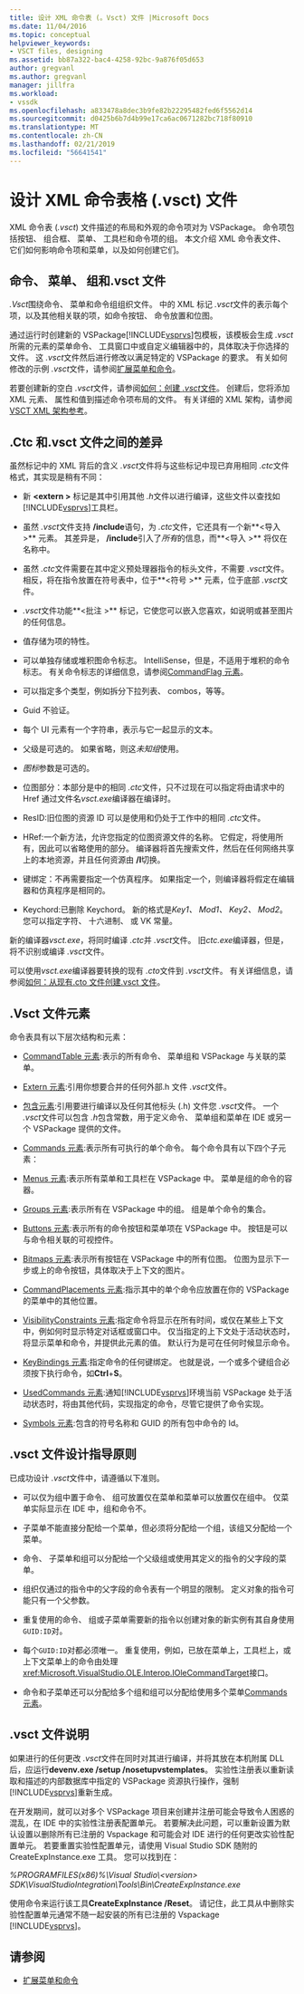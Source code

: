 ```yaml
---
title: 设计 XML 命令表 (。Vsct) 文件 |Microsoft Docs
ms.date: 11/04/2016
ms.topic: conceptual
helpviewer_keywords:
- VSCT files, designing
ms.assetid: bb87a322-bac4-4258-92bc-9a876f05d653
author: gregvanl
ms.author: gregvanl
manager: jillfra
ms.workload:
- vssdk
ms.openlocfilehash: a833478a8dec3b9fe82b22295482fed6f5562d14
ms.sourcegitcommit: d0425b6b7d4b99e17ca6ac0671282bc718f80910
ms.translationtype: MT
ms.contentlocale: zh-CN
ms.lasthandoff: 02/21/2019
ms.locfileid: "56641541"
---
```

# <a name="design-xml-command-table-vsct-files"></a>设计 XML 命令表格 (.vsct) 文件
XML 命令表 (*.vsct*) 文件描述的布局和外观的命令项对为 VSPackage。 命令项包括按钮、 组合框、 菜单、 工具栏和命令项的组。 本文介绍 XML 命令表文件、 它们如何影响命令项和菜单，以及如何创建它们。

## <a name="commands-menus-groups-and-the-vsct-file"></a>命令、 菜单、 组和.vsct 文件
 *.Vsct*围绕命令、 菜单和命令组组织文件。 中的 XML 标记 *.vsct*文件的表示每个项，以及其他相关联的项，如命令按钮、 命令放置和位图。

 通过运行时创建新的 VSPackage[!INCLUDE[vsprvs](../../code-quality/includes/vsprvs_md.md)]包模板，该模板会生成 *.vsct*所需的元素的菜单命令、 工具窗口中或自定义编辑器中的，具体取决于你选择的文件。 这 *.vsct*文件然后进行修改以满足特定的 VSPackage 的要求。 有关如何修改的示例 *.vsct*文件，请参阅[扩展菜单和命令](../../extensibility/extending-menus-and-commands.md)。

 若要创建新的空白 *.vsct*文件，请参阅[如何：创建 *.vsct*文件](../../extensibility/internals/how-to-create-a-dot-vsct-file.md)。 创建后，您将添加 XML 元素、 属性和值到描述命令项布局的文件。 有关详细的 XML 架构，请参阅[VSCT XML 架构参考](../../extensibility/vsct-xml-schema-reference.md)。

## <a name="differences-between-ctc-and-vsct-files"></a>.Ctc 和.vsct 文件之间的差异
 虽然标记中的 XML 背后的含义 *.vsct*文件将与这些标记中现已弃用相同 *.ctc*文件格式，其实现是稍有不同：

- 新 **\<extern >** 标记是其中引用其他 *.h*文件以进行编译，这些文件以查找如[!INCLUDE[vsprvs](../../code-quality/includes/vsprvs_md.md)]工具栏。

- 虽然 *.vsct*文件支持 **/include**语句，为 *.ctc*文件，它还具有一个新**\<导入 >** 元素。 其差异是， **/include**引入了*所有*的信息，而**\<导入 >** 将仅在名称中。

- 虽然 *.ctc*文件需要在其中定义预处理器指令的标头文件，不需要 *.vsct*文件。 相反，将在指令放置在符号表中，位于**\<符号 >** 元素，位于底部 *.vsct*文件。

- *.vsct*文件功能**\<批注 >** 标记，它使您可以嵌入您喜欢，如说明或甚至图片的任何信息。

- 值存储为项的特性。

- 可以单独存储或堆积图命令标志。  IntelliSense，但是，不适用于堆积的命令标志。 有关命令标志的详细信息，请参阅[CommandFlag 元素](../../extensibility/command-flag-element.md)。

- 可以指定多个类型，例如拆分下拉列表、 combos，等等。

- Guid 不验证。

- 每个 UI 元素有一个字符串，表示与它一起显示的文本。

- 父级是可选的。 如果省略，则这*未知组*使用。

- *图标*参数是可选的。

- 位图部分：本部分是中的相同 *.ctc*文件，只不过现在可以指定将由请求中的 Href 通过文件名*vsct.exe*编译器在编译时。

- ResID:旧位图的资源 ID 可以是使用和仍处于工作中的相同 *.ctc*文件。

- HRef:一个新方法，允许您指定的位图资源文件的名称。 它假定，将使用所有，因此可以省略使用的部分。 编译器将首先搜索文件，然后在任何网络共享上的本地资源，并且任何资源由 **/I**切换。

- 键绑定：不再需要指定一个仿真程序。 如果指定一个，则编译器将假定在编辑器和仿真程序是相同的。

- Keychord:已删除 Keychord。 新的格式是*Key1、 Mod1、 Key2、 Mod2*。  您可以指定字符、 十六进制、 或 VK 常量。

新的编译器*vsct.exe*，将同时编译 *.ctc*并 *.vsct*文件。 旧*ctc.exe*编译器，但是，将不识别或编译 *.vsct*文件。

可以使用*vsct.exe*编译器要转换的现有 *.cto*文件到 *.vsct*文件。 有关详细信息，请参阅[如何：从现有.cto 文件创建.vsct 文件](../../extensibility/internals/how-to-create-a-dot-vsct-file.md#how-to-create-a-dot-vsct-file-from-an-existing-dot-cto-file)。

## <a name="the-vsct-file-elements"></a>.Vsct 文件元素
 命令表具有以下层次结构和元素：

- [CommandTable 元素](../../extensibility/commandtable-element.md):表示的所有命令、 菜单组和 VSPackage 与关联的菜单。

- [Extern 元素](../../extensibility/extern-element.md):引用你想要合并的任何外部.h 文件 *.vsct*文件。

- [包含元素](../../extensibility/include-element.md):引用要进行编译以及任何其他标头 (.h) 文件您 *.vsct*文件。 一个 *.vsct*文件可以包含 *.h*包含常数，用于定义命令、 菜单组和菜单在 IDE 或另一个 VSPackage 提供的文件。

- [Commands 元素](../../extensibility/commands-element.md):表示所有可执行的单个命令。 每个命令具有以下四个子元素：

- [Menus 元素](../../extensibility/menus-element.md):表示所有菜单和工具栏在 VSPackage 中。 菜单是组的命令的容器。

- [Groups 元素](../../extensibility/groups-element.md):表示所有在 VSPackage 中的组。 组是单个命令的集合。

- [Buttons 元素](../../extensibility/buttons-element.md):表示所有的命令按钮和菜单项在 VSPackage 中。 按钮是可以与命令相关联的可视控件。

- [Bitmaps 元素](../../extensibility/bitmaps-element.md):表示所有按钮在 VSPackage 中的所有位图。 位图为显示下一步或上的命令按钮，具体取决于上下文的图片。

- [CommandPlacements 元素](../../extensibility/commandplacements-element.md):指示其中的单个命令应放置在你的 VSPackage 的菜单中的其他位置。

- [VisibilityConstraints 元素](../../extensibility/visibilityconstraints-element.md):指定命令将显示在所有时间，或仅在某些上下文中，例如何时显示特定对话框或窗口中。 仅当指定的上下文处于活动状态时，将显示菜单和命令，并提供此元素的值。 默认行为是可在任何时候显示命令。

- [KeyBindings 元素](../../extensibility/keybindings-element.md):指定命令的任何键绑定。 也就是说，一个或多个键组合必须按下执行命令，如**Ctrl**+**S**。

- [UsedCommands 元素](../../extensibility/usedcommands-element.md):通知[!INCLUDE[vsprvs](../../code-quality/includes/vsprvs_md.md)]环境当前 VSPackage 处于活动状态时，将由其他代码，实现指定的命令，尽管它提供了命令实现。

- [Symbols 元素](../../extensibility/symbols-element.md):包含的符号名称和 GUID 的所有包中命令的 Id。

## <a name="vsct-file-design-guidelines"></a>.vsct 文件设计指导原则
 已成功设计 *.vsct*文件中，请遵循以下准则。

-   可以仅为组中置于命令、 组可放置仅在菜单和菜单可以放置仅在组中。 仅菜单实际显示在 IDE 中，组和命令不。

-   子菜单不能直接分配给一个菜单，但必须将分配给一个组，该组又分配给一个菜单。

-   命令、 子菜单和组可以分配给一个父级组或使用其定义的指令的父字段的菜单。

-   组织仅通过的指令中的父字段的命令表有一个明显的限制。 定义对象的指令可能只有一个父参数。

-   重复使用的命令、 组或子菜单需要新的指令以创建对象的新实例有其自身使用`GUID:ID`对。

-   每个`GUID:ID`对都必须唯一。 重复使用，例如，已放在菜单上，工具栏上，或上下文菜单上的命令由处理<xref:Microsoft.VisualStudio.OLE.Interop.IOleCommandTarget>接口。

-   命令和子菜单还可以分配给多个组和组可以分配给使用多个菜单[Commands 元素](../../extensibility/commands-element.md)。

## <a name="vsct-file-notes"></a>.vsct 文件说明
 如果进行的任何更改 *.vsct*文件在同时对其进行编译，并将其放在本机附属 DLL 后，应运行**devenv.exe /setup /nosetupvstemplates**。 实验性注册表以重新读取和描述的内部数据库中指定的 VSPackage 资源执行操作，强制[!INCLUDE[vsprvs](../../code-quality/includes/vsprvs_md.md)]重新生成。

 在开发期间，就可以对多个 VSPackage 项目来创建并注册可能会导致令人困惑的混乱，在 IDE 中的实验性注册表配置单元。 若要解决此问题，可以重新设置为默认设置以删除所有已注册的 Vspackage 和可能会对 IDE 进行的任何更改实验性配置单元。 若要重置实验性配置单元，请使用 Visual Studio SDK 随附的 CreateExpInstance.exe 工具。 您可以找到在：

 *%PROGRAMFILES(x86)%\Visual Studio\\\<version> SDK\VisualStudioIntegration\Tools\Bin\CreateExpInstance.exe*

 使用命令来运行该工具**CreateExpInstance /Reset**。 请记住，此工具从中删除实验性配置单元通常不随一起安装的所有已注册的 Vspackage [!INCLUDE[vsprvs](../../code-quality/includes/vsprvs_md.md)]。

## <a name="see-also"></a>请参阅
- [扩展菜单和命令](../../extensibility/extending-menus-and-commands.md)